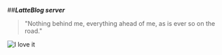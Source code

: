 ##**_LatteBlog server_**


>"Nothing behind me, everything ahead of me, as is ever so on the road."

![I love it](http://octodex.github.com/images/foundingfather_v2.png)
